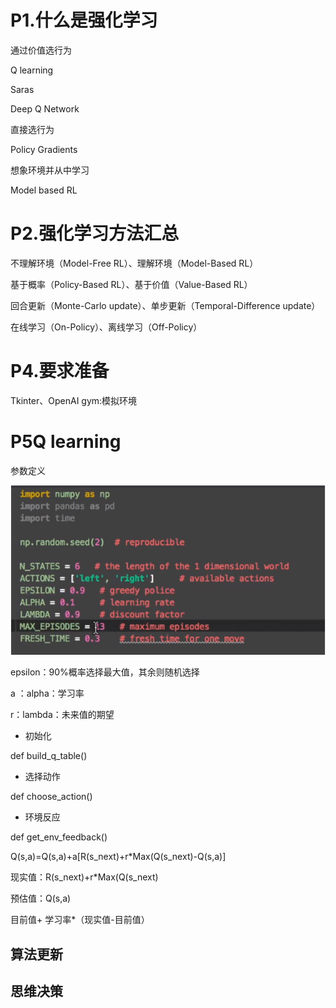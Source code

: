 # P1.什么是强化学习

通过价值选行为

Q learning

Saras

Deep Q Network

直接选行为

Policy Gradients

想象环境并从中学习

Model based RL

# P2.强化学习方法汇总

不理解环境（Model-Free RL）、理解环境（Model-Based RL）

基于概率（Policy-Based RL）、基于价值（Value-Based RL）

回合更新（Monte-Carlo update）、单步更新（Temporal-Difference update）

在线学习（On-Policy）、离线学习（Off-Policy）



# P4.要求准备

Tkinter、OpenAI gym:模拟环境

# P5Q learning



参数定义

![1586705106579](强化学习.assets\1586705106579.png)



epsilon：90%概率选择最大值，其余则随机选择

a ：alpha：学习率

r：lambda：未来值的期望



- 初始化

def build_q_table()

- 选择动作

def choose_action()

- 环境反应

def get_env_feedback()



Q(s,a)=Q(s,a)+a[R(s_next)+r*Max(Q(s_next)-Q(s,a)]

现实值：R(s_next)+r*Max(Q(s_next)

预估值：Q(s,a)

目前值+ 学习率*（现实值-目前值）

## 算法更新

## 思维决策



